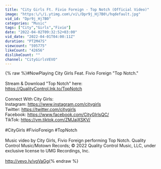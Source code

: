 ```yaml
---
title: "City Girls Ft. Fivio Foreign - Top Notch (Official Video)"
image: "https:\/\/i.ytimg.com\/vi\/Dpr9j_Hj7B0\/hqdefault.jpg"
vid_id: "Dpr9j_Hj7B0"
categories: "Music"
tags: ["City","Girls","Fivio"]
date: "2022-04-02T09:32:52+03:00"
vid_date: "2022-04-01T04:00:11Z"
duration: "PT2M47S"
viewcount: "595775"
likeCount: "42656"
dislikeCount: ""
channel: "CityGirlsVEVO"
---
```

{% raw %}#NowPlaying City Girls Feat. Fivio Foreign &quot;Top Notch.&quot;<br /><br />Stream &amp; Download &quot;Top Notch&quot; here: <a rel="nofollow" target="blank" href="https://QualityControl.lnk.to/TopNotch">https://QualityControl.lnk.to/TopNotch</a><br /><br />Connect With City Girls:<br />Instagram: <a rel="nofollow" target="blank" href="https://www.instagram.com/citygirls">https://www.instagram.com/citygirls</a> <br />Twitter: <a rel="nofollow" target="blank" href="https://twitter.com/citygirls">https://twitter.com/citygirls</a> <br />Facebook: <a rel="nofollow" target="blank" href="https://www.facebook.com/CityGIrlsQC/">https://www.facebook.com/CityGIrlsQC/</a>  <br />TikTok: <a rel="nofollow" target="blank" href="https://vm.tiktok.com/ZMJajXSKV/">https://vm.tiktok.com/ZMJajXSKV/</a> <br /><br />#CityGirls #FivioForeign #TopNotch<br /><br />Music video by City Girls, Fivio Foreign performing Top Notch. Quality Control Music/Motown Records; © 2022 Quality Control Music, LLC, under exclusive license to UMG Recordings, Inc.<br /><br /><a rel="nofollow" target="blank" href="http://vevo.ly/vgVaGg">http://vevo.ly/vgVaGg</a>{% endraw %}
